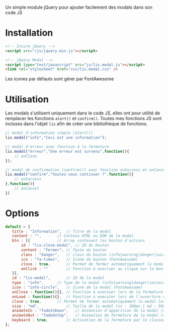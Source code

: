 Un simple module jQuery pour ajouter facilement des modals dans son code JS

# Installation

```html
<!-- Incure jQuery -->
<script src="/js/jquery.min.js"></script>

<!-- jQuery Modal -->
<script type="text/javascript" src="js/lis.modal.js"></script>
<link rel="stylesheet" href="css/lis.modal.css" />
```
Les icones par défauts sont gérer par FontAwesome

# Utilisation

Les modals s'utilisent uniquement dans le code JS, elles ont pour utilité de remplacer les fonctions `alert()` et `confirm()`.
Toutes mes fonctions JS sont incluses dans l'objet `lis` afin de créer une bibliothèque de fonctions.
```js
// modal d'information simple (alert())
lis.modal("info","Ceci est une information"); 

// modal d'erreur avec fonction à la fermeture
lis.modal("erreur","Une erreur est survenu",function(){	
	// onClose
});

// modal de confirmation (confirm()) avec fonction onSuccess et onCancel
lis.modal("confirm","Voulez-vous continuer ?",function(){
	// onSuccess
},function(){
	// onCancel
})
```

# Options
 ```js
 default = {
	title : "Information",	// Titre de la modal
	content : "",		// Contenu HTML ou DOM de la modal	
	btn : [{			// Array contenant les bouton d'actions
		id : "lis-close-modal",	// ID du bouton
		content : "Fermer",	// Texte du bouton
		class : "danger",	// class du bouton (info|warning|danger|success|default)
		ico : "fa-times",	// Icone du bouton (FontAwesome)
		close : true,		// Permet de fermer automatiquement la modal lors du clique sur le bouton
		onClick : ""		// Fonction à exectuer au clique sur le bouton (avant animation de fermeture)
	}],
	id : "lis-modal",		// ID de la modal
	type : "info",		// Type de la modal (info|warning|danger|success|default)
	icon : "info-circle",	// Icone de la modal (FontAwesome)
	onClose : function(){},	// Fonction à exectuer lors de la fermeture de la modal (après animation)
	onLoad : function(){},	// Fonction à executer lors de l'ouverture de la modal (après animation)
	close : true,		// Permet de fermer automatiquement la modal lors du clique sur le fond
	size : "md",			// Taille de la modal (xs : 300px | md : 500px | lg : 800px)
	animateIn : "fadeInDown",	// Animation d'apparition de la modal (animate.css)
	animateOut : "fadeOutUp",	// Animation de fermeture de la modal (animate.css)
	keyboard : true,		// Activation de la fermeture par le clavier ESC ou ENTER uniquement s'il n'y a qu'un bouton
};
```
